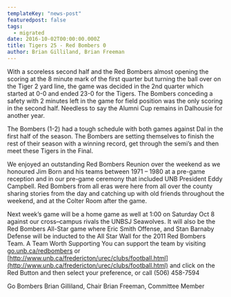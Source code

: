 ```yaml
---
templateKey: "news-post"
featuredpost: false
tags:
  - migrated
date: 2016-10-02T00:00:00.000Z
title: Tigers 25 - Red Bombers 0
author: Brian Gilliland, Brian Freeman
---
```


With a scoreless second half and the Red Bombers almost opening the scoring at the 8 minute mark of the first quarter but turning the ball over on the Tiger 2 yard line, the game was decided in the 2nd quarter which started at 0-0 and ended 23-0 for the Tigers. The Bombers conceding a safety with 2 minutes left in the game for field position was the only scoring in the second half. Needless to say the Alumni Cup remains in Dalhousie for another year.

The Bombers (1-2) had a tough schedule with both games against Dal in the first half of the season. The Bombers are setting themselves to finish the rest of their season with a winning record, get through the semi’s and then meet these Tigers in the Final.

We enjoyed an outstanding Red Bombers Reunion over the weekend as we honoured Jim Born and his teams between 1971 – 1980 at a pre-game reception and in our pre-game ceremony that included UNB President Eddy Campbell. Red Bombers from all eras were here from all over the county sharing stories from the day and catching up with old friends throughout the weekend, and at the Colter Room after the game.

Next week’s game will be a home game as well at 1:00 on Saturday Oct 8 against our cross–campus rivals the UNBSJ Seawolves. It will also be the Red Bombers All-Star game where Eric Smith Offense, and Stan Barnaby Defense will be inducted to the All Star Wall for the 2011 Red Bombers Team.
A Team Worth Supporting
You can support the team by visiting [go.unb.ca/redbombers](go.unb.ca/redbombers) or [http://www.unb.ca/fredericton/urec/clubs/football.html](http://www.unb.ca/fredericton/urec/clubs/football.html) and click on the Red Button and then select your preference, or call (506) 458-7594

Go Bombers
Brian Gilliland, Chair
Brian Freeman, Committee Member
